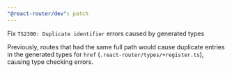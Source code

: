 ```yaml
---
"@react-router/dev": patch
---
```


Fix `TS2300: Duplicate identifier` errors caused by generated types

Previously, routes that had the same full path would cause duplicate entries in the generated types for `href` (`.react-router/types/+register.ts`), causing type checking errors.
